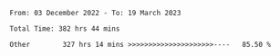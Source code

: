 <!--START_SECTION:waka-->

```text
From: 03 December 2022 - To: 19 March 2023

Total Time: 382 hrs 44 mins

Other        327 hrs 14 mins >>>>>>>>>>>>>>>>>>>>>----   85.50 %
```

<!--END_SECTION:waka-->